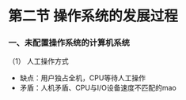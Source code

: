 


# 第二节 操作系统的发展过程

### 一、未配置操作系统的计算机系统
（1） 人工操作方式
- 缺点：用户独占全机，CPU等待人工操作
- 矛盾：人机矛盾、CPU与I/O设备速度不匹配的mao
<!--stackedit_data:
eyJoaXN0b3J5IjpbMTQzNjEzNjU2NF19
-->
